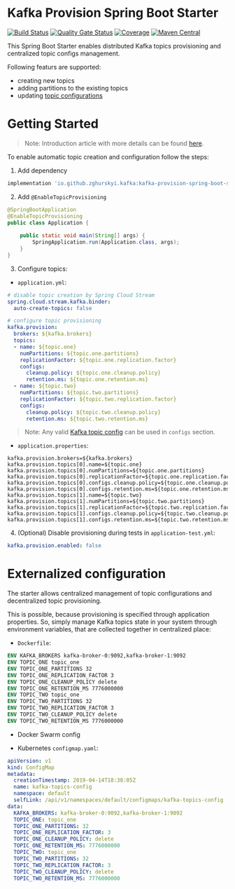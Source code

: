# Kafka Provision Spring Boot Starter

[![Build Status](https://travis-ci.org/zghurskyi/kafka-provision-spring-boot-starter.svg?branch=master)](https://travis-ci.org/zghurskyi/kafka-provision-spring-boot-starter)
[![Quality Gate Status](https://sonarcloud.io/api/project_badges/measure?project=zghurskyi_kafka-provisioner-spring-boot-starter&metric=alert_status)](https://sonarcloud.io/dashboard?id=zghurskyi_kafka-provisioner-spring-boot-starter)
[![Coverage](https://sonarcloud.io/api/project_badges/measure?project=zghurskyi_kafka-provisioner-spring-boot-starter&metric=coverage)](https://sonarcloud.io/dashboard?id=zghurskyi_kafka-provisioner-spring-boot-starter)
[![Maven Central](https://maven-badges.herokuapp.com/maven-central/io.github.zghurskyi.kafka/kafka-provision-spring-boot-starter/badge.svg)](https://maven-badges.herokuapp.com/maven-central/io.github.zghurskyi.kafka/kafka-provision-spring-boot-starter)

This Spring Boot Starter enables distributed Kafka topics provisioning and centralized topic configs management.

Following featurs are supported:
- creating new topics
- adding partitions to the existing topics
- updating [topic configurations](https://kafka.apache.org/documentation/#topicconfigs)

# Getting Started

> Note: Introduction article with more details can be found [here](https://www.oxymorus.com/2019/04/20/kafka-provision-spring-boot-starter.html).

To enable automatic topic creation and configuration follow the steps:

1. Add dependency

```groovy
implementation 'io.github.zghurskyi.kafka:kafka-provision-spring-boot-starter:0.0.1'
```

2. Add `@EnableTopicProvisioning`

```java
@SpringBootApplication
@EnableTopicProvisioning
public class Application {
 
    public static void main(String[] args) {
        SpringApplication.run(Application.class, args);
    }
}
```

3. Configure topics:

- `application.yml`:

```yaml
# disable topic creation by Spring Cloud Stream
spring.cloud.stream.kafka.binder:
  auto-create-topics: false

# configure topic provisioning
kafka.provision:
  brokers: ${kafka.brokers}
  topics:
  - name: ${topic.one}
    numPartitions: ${topic.one.partitions}
    replicationFactor: ${topic.one.replication.factor}
    configs:
      cleanup.policy: ${topic.one.cleanup.policy}
      retention.ms: ${topic.one.retention.ms}
  - name: ${topic.two}
    numPartitions: ${topic.two.partitions}
    replicationFactor: ${topic.two.replication.factor}
    configs:
      cleanup.policy: ${topic.two.cleanup.policy}
      retention.ms: ${topic.two.retention.ms}
```
> Note: Any valid [Kafka topic config](https://kafka.apache.org/documentation/#topicconfigs) can be used in `configs` section.

- `application.properties`:

```properties
kafka.provision.brokers=${kafka.brokers}
kafka.provision.topics[0].name=${topic.one}
kafka.provision.topics[0].numPartitions=${topic.one.partitions}
kafka.provision.topics[0].replicationFactor=${topic.one.replication.factor}
kafka.provision.topics[0].configs.cleanup.policy=${topic.one.cleanup.policy}
kafka.provision.topics[0].configs.retention.ms=${topic.one.retention.ms}
kafka.provision.topics[1].name=${topic.two}
kafka.provision.topics[1].numPartitions=${topic.two.partitions}
kafka.provision.topics[1].replicationFactor=${topic.two.replication.factor}
kafka.provision.topics[1].configs.cleanup.policy=${topic.two.cleanup.policy}
kafka.provision.topics[1].configs.retention.ms=${topic.two.retention.ms}
```

4. (Optional) Disable provisioning during tests in `application-test.yml`:

```yaml
kafka.provision.enabled: false
```

# Externalized configuration

The starter allows centralized management of topic configurations and decentralized topic provisioning. 

This is possible, because provisioning is specified through application properties. So, simply manage Kafka topics state in your system through environment variables, that are collected together in centralized place:

- `Dockerfile`:

```dockerfile
ENV KAFKA_BROKERS kafka-broker-0:9092,kafka-broker-1:9092
ENV TOPIC_ONE topic_one
ENV TOPIC_ONE_PARTITIONS 32
ENV TOPIC_ONE_REPLICATION_FACTOR 3
ENV TOPIC_ONE_CLEANUP_POLICY delete
ENV TOPIC_ONE_RETENTION_MS 7776000000
ENV TOPIC_TWO topic_one
ENV TOPIC_TWO_PARTITIONS 32
ENV TOPIC_TWO_REPLICATION_FACTOR 3
ENV TOPIC_TWO_CLEANUP_POLICY delete
ENV TOPIC_TWO_RETENTION_MS 7776000000
```
- Docker Swarm config

- Kubernetes `configmap.yaml`:
```yaml
apiVersion: v1
kind: ConfigMap
metadata:
  creationTimestamp: 2019-04-14T18:38:05Z
  name: kafka-topics-config
  namespace: default
  selfLink: /api/v1/namespaces/default/configmaps/kafka-topics-config
data:
  KAFKA_BROKERS: kafka-broker-0:9092,kafka-broker-1:9092
  TOPIC_ONE: topic_one
  TOPIC_ONE_PARTITIONS: 32
  TOPIC_ONE_REPLICATION_FACTOR: 3
  TOPIC_ONE_CLEANUP_POLICY: delete
  TOPIC_ONE_RETENTION_MS: 7776000000
  TOPIC_TWO: topic_one
  TOPIC_TWO_PARTITIONS: 32
  TOPIC_TWO_REPLICATION_FACTOR: 3
  TOPIC_TWO_CLEANUP_POLICY: delete
  TOPIC_TWO_RETENTION_MS: 7776000000
```
